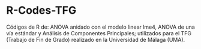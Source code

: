 # R-Codes-TFG
Códigos de R de: ANOVA anidado con el modelo linear lme4, ANOVA de una vía estándar y Análisis de Componentes Principales; utilizados para el TFG (Trabajo de Fin de Grado) realizado en la Universidad de Málaga (UMA).
